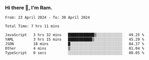 ### Hi there 👋, I'm Ram.

<!--START_SECTION:waka-->

```txt
From: 23 April 2024 - To: 30 April 2024

Total Time: 7 hrs 11 mins

JavaScript   3 hrs 32 mins   ████████████▒░░░░░░░░░░░░   49.25 %
YAML         3 hrs 15 mins   ███████████▒░░░░░░░░░░░░░   45.29 %
JSON         18 mins         █░░░░░░░░░░░░░░░░░░░░░░░░   04.37 %
Other        4 mins          ▒░░░░░░░░░░░░░░░░░░░░░░░░   01.04 %
TypeScript   0 secs          ░░░░░░░░░░░░░░░░░░░░░░░░░   00.05 %
```

<!--END_SECTION:waka-->

